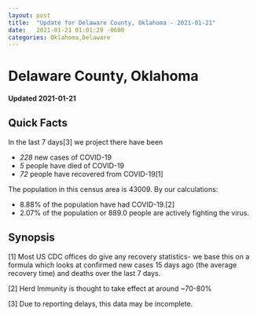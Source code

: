 ```yaml
---
layout: post
title:  "Update for Delaware County, Oklahoma - 2021-01-21"
date:   2021-01-21 01:01:29 -0600
categories: Oklahoma,Delaware
---
```


# Delaware County, Oklahoma
#### Updated 2021-01-21

## Quick Facts

In the last 7 days[3] we project there have been
- *228* new cases of COVID-19
- *5* people have died of COVID-19
- *72* people have recovered from COVID-19[1]

The population in this census area is 43009. By our calculations:
- 8.88% of the population have had COVID-19.[2]
- 2.07% of the population or 889.0 people are actively fighting the virus.

## Synopsis




[1] Most US CDC offices do give any recovery statistics- we base this on a formula which looks at confirmed new cases
15 days ago (the average recovery time) and deaths over the last 7 days.

[2] Herd Immunity is thought to take effect at around ~70-80%

[3] Due to reporting delays, this data may be incomplete.
 
    